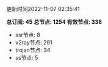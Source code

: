 更新时间2022-11-07 02:35:41

**总订阅: 45**
**总节点: 1254**
**有效节点: 338**
- ssr节点: 8
- v2ray节点: 291
- trojan节点: 34
- ss节点: 5

